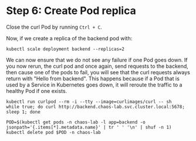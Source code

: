 # Step 6: Create Pod replica

Close the curl Pod by running `Ctrl + C`.

Now, if we create a replica of the backend pod with:
```
kubectl scale deployment backend --replicas=2
```
We can now ensure that we do not see any failure if one Pod goes down. If you now rerun, the curl pod and once again, send requests to the backend, then cause one of the pods to fail, you will see that the curl requests always return with "Hello from backend". This happens because if a Pod that is used by a Service in Kubernetes goes down, it will reroute the traffic to a healthy Pod if one exists.

```
kubectl run curlpod --rm -i --tty --image=curlimages/curl -- sh
while true; do curl http://backend.chaos-lab.svc.cluster.local:5678; sleep 1; done
```

```
POD=$(kubectl get pods -n chaos-lab -l app=backend -o jsonpath='{.items[*].metadata.name}' | tr ' ' '\n' | shuf -n 1)
kubectl delete pod $POD -n chaos-lab
```